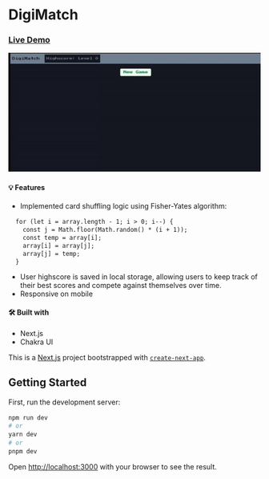 # DigiMatch

### [Live Demo](https://digimatch.vercel.app/)

![portfolio](docs/digimatch-desktop.gif)

#### 💡 Features
* Implemented card shuffling logic using Fisher-Yates algorithm:

```
  for (let i = array.length - 1; i > 0; i--) {
    const j = Math.floor(Math.random() * (i + 1));
    const temp = array[i];
    array[i] = array[j];
    array[j] = temp;
  }
```
* User highscore is saved in local storage, allowing users to keep track of their best scores and compete against themselves over time.
* Responsive on mobile


#### 🛠️ Built with 
 * Next.js
 * Chakra UI

This is a [Next.js](https://nextjs.org/) project bootstrapped with [`create-next-app`](https://github.com/vercel/next.js/tree/canary/packages/create-next-app).

## Getting Started

First, run the development server:

```bash
npm run dev
# or
yarn dev
# or
pnpm dev
```

Open [http://localhost:3000](http://localhost:3000) with your browser to see the result.
